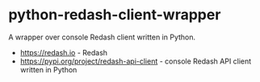 # python-redash-client-wrapper

A wrapper over console Redash client written in Python. 
- https://redash.io - Redash
- https://pypi.org/project/redash-api-client - console Redash API client written in Python